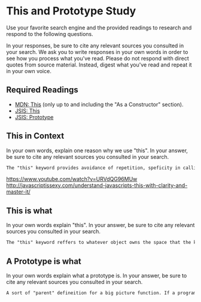 # This and Prototype Study

Use your favorite search engine and the provided readings to research and
respond to the following questions.

In your responses, be sure to cite any relevant sources you consulted in your
search. We ask you to write responses in your own words in order to see how you
process what you've read. Please do not respond with direct quotes from source
material. Instead, digest what you've read and repeat it in your own voice.

## Required Readings

-   [MDN: This](https://developer.mozilla.org/en-US/docs/Web/JavaScript/Reference/Operators/this)
(only up to and including the "As a Constructor" section).
-   [JSIS: This](http://javascriptissexy.com/understand-javascripts-this-with-clarity-and-master-it/)
-   [JSIS: Prototype](http://javascriptissexy.com/javascript-prototype-in-plain-detailed-language/)

## This in Context

In your own words, explain one reason why we use "this". In your answer, be
sure to cite any relevant sources you consulted in your search.

```md
The "this" keyword provides avoidance of repetition, speficity in calling objects, and saftey from breaking code when varaibles might change. The pronoun example was quite helpful.
```
https://www.youtube.com/watch?v=URVdQG96MUw
http://javascriptissexy.com/understand-javascripts-this-with-clarity-and-master-it/

## This is what

In your own words explain "this".  In your answer, be
sure to cite any relevant sources you consulted in your search.

```md
The "this" keyword reffers to whatever object owns the space that the keyword is currently in.
```

## A Prototype is what

In your own words explain what a prototype is.  In your answer, be
sure to cite any relevant sources you consulted in your search.

```md
A sort of "parent" defineition for a big picture function. If a program has a tree of of defintions, prototypes sit at the top.
```
